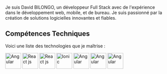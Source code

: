 Je suis David BILONGO, un développeur Full Stack avec de l'expérience dans le développement web, mobile, et de bureau. Je suis passionné par la création de solutions logicielles innovantes et fiables.

## Compétences Techniques
Voici une liste des technologies que je maîtrise :
<div>
  <img src="https://angular.io/assets/images/logos/angular/angular.png" alt="Angular" width="50" height="50">
   <img src="https://upload.wikimedia.org/wikipedia/commons/a/a7/React-icon.svg" alt="React js" width="50" height="50">
   <img src="https://upload.wikimedia.org/wikipedia/commons/a/a7/React-icon.svg" alt="React js" width="50" height="50">
   <img src="https://static-00.iconduck.com/assets.00/ionic-icon-2048x2048-5z7cejbj.png" alt="Ionic" width="50" height="50">
   <img src="[https://angular.io/assets/images/logos/angular/angular.png](https://static-00.iconduck.com/assets.00/flutter-icon-512x512-k9y8x41t.png)" alt="Angular" width="50" height="50">
   <img src="https://angular.io/assets/images/logos/angular/angular.png" alt="Angular" width="50" height="50">
   <img src="https://angular.io/assets/images/logos/angular/angular.png" alt="Angular" width="50" height="50">
</div>

